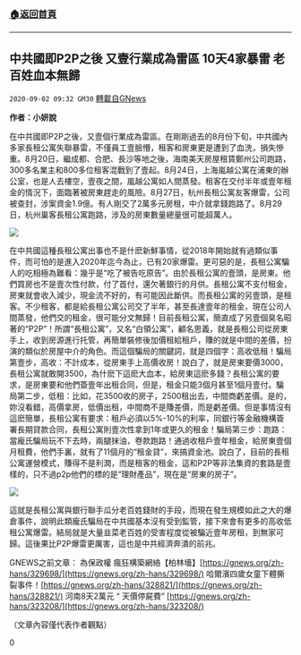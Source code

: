 ###  [:house:返回首頁](https://github.com/ourhimalayas/txt)
---

## 中共國即P2P之後 又壹行業成為雷區 10天4家暴雷 老百姓血本無歸
`2020-09-02 09:32 GM30` [轉載自GNews](https://gnews.org/zh-hant/330021/)

**作者：小妍說**

在中共國即P2P之後，又壹個行業成為雷區。在剛剛過去的8月份下旬，中共國內多家長租公寓失聯暴雷，不僅員工壹臉懵，租客和房東更是遭到了血洗，損失慘重。8月20日，繼成都、合肥、長沙等地之後，海南美天房屋租賃鄭州公司跑路，300多名業主和800多位租客混戰到了壹起。8月24日，上海嵐越公寓在浦東的辦公室，也是人去樓空，壹夜之間，嵐越公寓如人間蒸發。租客在交付半年或壹年租金的情況下，面臨著被房東趕走的風險。8月27日，杭州長租公寓友客爆雷，公司被查封，涉案資金1.9億。有人剛交了2萬多元房租，中介就拿錢跑路了。8月29日，杭州巢客長租公寓跑路，涉及的房東數量總量很可能超萬人。

![](https://s3.amazonaws.com/gnews-media-offload/wp-content/uploads/2020/09/02092916/%E5%9B%BE%E7%89%871-10.jpg)

在中共國這種長租公寓出事也不是什麽新鮮事情，從2018年開始就有過類似事件，而可怕的是進入2020年迄今為止，已有20家爆雷。更可惡的是，長租公寓騙人的吃相極為難看：幾乎是“吃了被告吃原告”。由於長租公寓的壹頭，是房東。他們買房也不是壹次性付款，付了首付，還欠著銀行的月供。長租公寓不支付租金，房東就會收入減少，現金流不好的，有可能因此斷供。而長租公寓的另壹頭，是租客。不少租客，都是給長租公寓公司交了半年，甚至長達壹年的租金，現在公司人間蒸發，他們交的租金，很可能分文無歸！目前長租公寓，簡直成了另壹個臭名昭著的“P2P”！所謂“長租公寓”，又名“白領公寓”，顧名思義，就是長租公司從房東手上，收到房源進行托管，再簡單裝修後加價租給租戶，賺的就是中間的差價，扮演的類似於房屋中介的角色。而這個騙局的關鍵詞，就是四個字：高收低租！騙局第壹步，高收：不計成本，從房東手上高價收房！說白了，就是房東要價3000，長租公寓就敢開3500，為什麽下這麽大血本，給房東這麽多錢？長租公寓的要求，是房東要和他們簽壹年出租合同，但是，租金只能3個月甚至1個月壹付。騙局第二步，低租：比如，花3500收的房子，2500租出去，中間商虧差價。是的，妳沒看錯，高價拿房，低價出租，中間商不是賺差價，而是虧差價。但是事情沒有這麽簡單，長租公寓有要求：租戶必須以5%-10%的利率，同銀行等金融機構簽署長期貸款合同，長租公寓則壹次性拿到1年或更久的租金！騙局第三步：跑路：當龐氏騙局玩不下去時，兩腿抹油，卷款跑路！通過收租戶壹年租金，給房東壹個月租費，他們手裏，就有了11個月的“租金貸”，來搞資金池。說白了，目前的長租公寓運營模式，賺得不是利潤，而是租客的租金，這和P2P等非法集資的套路是壹樣的，只不過p2p他們的標的是“理財產品”，現在是“房東的房子”。

![](https://s3.amazonaws.com/gnews-media-offload/wp-content/uploads/2020/09/02092929/%E5%9B%BE%E7%89%872-3.jpg)

這就是長租公寓與銀行聯手瓜分老百姓錢財的手段，而現在發生規模如此之大的爆倉事件，說明此類龐氏騙局在中共國基本沒有受到監管，接下來會有更多的高收低租公寓爆雷。結局就是大量韭菜老百姓的受害程度從被騙近壹年房租，到無家可歸。這後果比P2P爆雷更厲害，這也是中共經濟奔潰的前兆。

GNEWS之前文章：
為保政權 瘋狂構築網絡【柏林墻】[https://gnews.org/zh-hans/329698/](https://gnews.org/zh-hans/329698/)
哈爾濱四歲女童下體撕裂事件！[https://gnews.org/zh-hans/328821/](https://gnews.org/zh-hans/328821/)
河南8天2萬元 “ 天價停屍費” [https://gnews.org/zh-hans/323208/](https://gnews.org/zh-hans/323208/)

（文章內容僅代表作者觀點）

0
